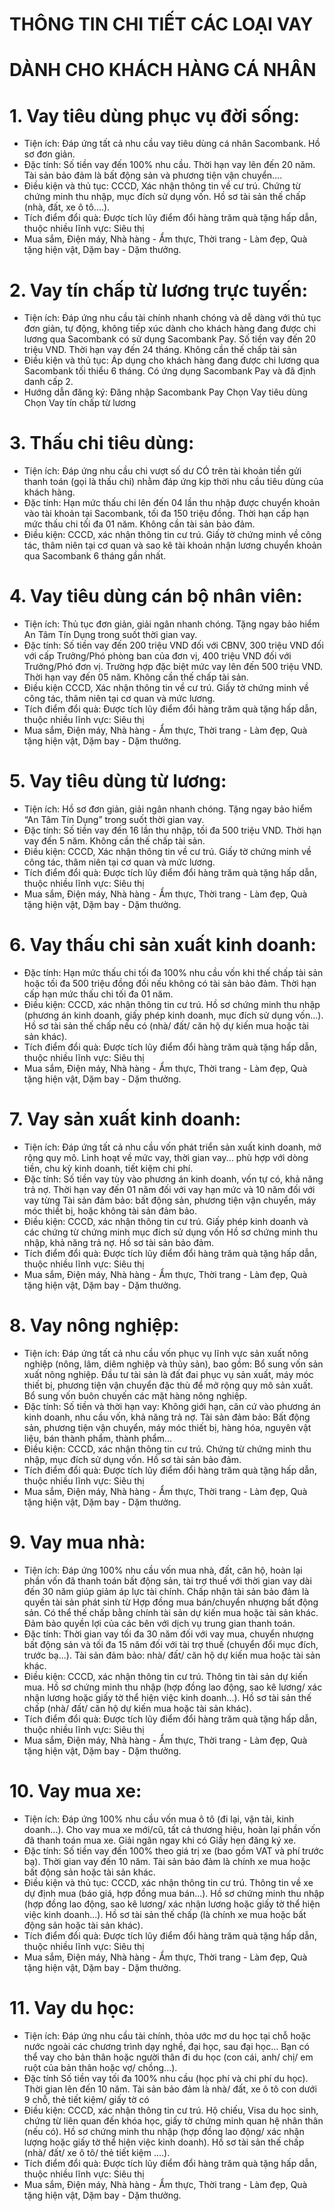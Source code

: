 # THÔNG  TIN CHI TIẾT CÁC  LOẠI  VAY
# DÀNH  CHO  KHÁCH   HÀNG  CÁ  NHÂN
# 1. Vay tiêu dùng phục vụ đời sống:
- Tiện ích:
Đáp ứng tất cả nhu cầu vay tiêu dùng cá nhân Sacombank.
Hồ sơ đơn giản.
- Đặc tính:
Số tiền vay đến 100% nhu cầu.
Thời hạn vay lên đến 20 năm.
Tài sản bảo đảm là bất động sản và phương tiện vận chuyển….
- Điều kiện và thủ tục:
CCCD, Xác nhận thông tin về cư trú.
Chứng từ chứng minh thu nhập, mục đích sử dụng vốn.
Hồ sơ tài sản thế chấp (nhà, đất, xe ô tô....).
- Tích điểm đổi quà:
Được tích lũy điểm đổi hàng trăm quà tặng hấp dẫn, thuộc nhiều lĩnh vực: Siêu thị
- Mua sắm, Điện máy, Nhà hàng - Ẩm thực, Thời trang - Làm đẹp, Quà tặng hiện
vật, Dặm bay - Dặm thưởng.
# 2. Vay tín chấp từ lương trực tuyến:
- Tiện ích:
Đáp ứng nhu cầu tài chính nhanh chóng và dễ dàng với thủ tục đơn giản, tự
động, không tiếp xúc dành cho khách hàng đang được chi lương qua
Sacombank có sử dụng Sacombank Pay.
Số tiền vay đến 20 triệu VND.
Thời hạn vay đến 24 tháng.
Không cần thế chấp tài sản
- Điều kiện và thủ tục:
Áp dụng cho khách hàng đang được chi lương qua Sacombank tối thiểu 6
tháng.
Có ứng dụng Sacombank Pay và đã định danh cấp 2.
- Hướng dẫn đăng ký:
Đăng nhập Sacombank Pay
Chọn Vay tiêu dùng
Chọn Vay tín chấp từ lương
# 3. Thấu chi tiêu dùng:
- Tiện ích:
Đáp ứng nhu cầu chi vượt số dư CÓ trên tài khoản tiền gửi thanh toán (gọi là thấu
chi) nhằm đáp ứng kịp thời nhu cầu tiêu dùng của khách hàng.
- Đặc tính:
Hạn mức thấu chi lên đến 04 lần thu nhập được chuyển khoản vào tài khoản
tại Sacombank, tối đa 150 triệu đồng.
Thời hạn cấp hạn mức thấu chi tối đa 01 năm.
Không cần tài sản bảo đảm.
- Điều kiện:
CCCD, xác nhận thông tin cư trú.
Giấy tờ chứng minh về công tác, thâm niên tại cơ quan và sao kê tài khoản
nhận lương chuyển khoản qua Sacombank 6 tháng gần nhất.
# 4. Vay tiêu dùng cán bộ nhân viên:
- Tiện ích:
Thủ tục đơn giản, giải ngân nhanh chóng.
Tặng ngay bảo hiểm An Tâm Tín Dụng trong suốt thời gian vay.
- Đặc tính:
Số tiền vay đến 200 triệu VND đối với CBNV, 300 triệu VND đối với cấp
Trưởng/Phó phòng ban của đơn vị, 400 triệu VND đối với Trưởng/Phó đơn
vị. Trường hợp đặc biệt mức vay lên đến 500 triệu VND.
Thời hạn vay đến 05 năm.
Không cần thế chấp tài sản.
- Điều kiện
CCCD, Xác nhận thông tin về cư trú.
Giấy tờ chứng minh về công tác, thâm niên tại cơ quan và mức lương.
- Tích điểm đổi quà:
Được tích lũy điểm đổi hàng trăm quà tặng hấp dẫn, thuộc nhiều lĩnh vực: Siêu thị
- Mua sắm, Điện máy, Nhà hàng - Ẩm thực, Thời trang - Làm đẹp, Quà tặng hiện
vật, Dặm bay - Dặm thưởng.
# 5. Vay tiêu dùng từ lương:
- Tiện ích:
Hồ sơ đơn giản, giải ngân nhanh chóng.
Tặng ngay bảo hiểm “An Tâm Tín Dụng” trong suốt thời gian vay.
- Đặc tính:
Số tiền vay đến 16 lần thu nhập, tối đa 500 triệu VND.
Thời hạn vay đến 5 năm.
Không cần thế chấp tài sản.
- Điều kiện:
CCCD, Xác nhận thông tin về cư trú.
Giấy tờ chứng minh về công tác, thâm niên tại cơ quan và mức lương.
- Tích điểm đổi quà:
Được tích lũy điểm đổi hàng trăm quà tặng hấp dẫn, thuộc nhiều lĩnh vực: Siêu thị
- Mua sắm, Điện máy, Nhà hàng - Ẩm thực, Thời trang - Làm đẹp, Quà tặng hiện
vật, Dặm bay - Dặm thưởng.
# 6. Vay thấu chi sản xuất kinh doanh:
- Đặc tính:
Hạn mức thấu chi tối đa 100% nhu cầu vốn khi thế chấp tài sản hoặc tối đa
500 triệu đồng đối nếu không có tài sản bảo đảm.
Thời hạn cấp hạn mức thấu chi tối đa 01 năm.
- Điều kiện:
CCCD, xác nhận thông tin cư trú.
Hồ sơ chứng minh thu nhập (phương án kinh doanh, giấy phép kinh doanh,
mục đích sử dụng vốn…).
Hồ sơ tài sản thế chấp nếu có (nhà/ đất/ căn hộ dự kiến mua hoặc tài sản
khác).
- Tích điểm đổi quà:
Được tích lũy điểm đổi hàng trăm quà tặng hấp dẫn, thuộc nhiều lĩnh vực: Siêu thị
- Mua sắm, Điện máy, Nhà hàng - Ẩm thực, Thời trang - Làm đẹp, Quà tặng hiện
vật, Dặm bay - Dặm thưởng.
# 7. Vay sản xuất kinh doanh:
- Tiện ích:
Đáp ứng tất cả nhu cầu vốn phát triển sản xuất kinh doanh, mở rộng quy mô.
Linh hoạt về mức vay, thời gian vay... phù hợp với dòng tiền, chu kỳ kinh
doanh, tiết kiệm chi phí.
- Đặc tính:
Số tiền vay tùy vào phương án kinh doanh, vốn tự có, khả năng trả nợ.
Thời hạn vay đến 01 năm đối với vay hạn mức và 10 năm đối với vay từng
Tài sản đảm bảo: bất động sản, phương tiện vận chuyển, máy móc thiết bị,
hoặc không tài sản đảm bảo.
- Điều kiện:
CCCD, xác nhận thông tin cư trú.
Giấy phép kinh doanh và các chứng từ chứng minh mục đích sử dụng vốn
Hồ sơ chứng minh thu nhập, khả năng trả nợ.
Hồ sơ tài sản bảo đảm.
- Tích điểm đổi quà:
Được tích lũy điểm đổi hàng trăm quà tặng hấp dẫn, thuộc nhiều lĩnh vực: Siêu thị
- Mua sắm, Điện máy, Nhà hàng - Ẩm thực, Thời trang - Làm đẹp, Quà tặng hiện
vật, Dặm bay - Dặm thưởng.
# 8. Vay nông nghiệp:
- Tiện ích:
Đáp ứng tất cả nhu cầu vốn phục vụ lĩnh vực sản xuất nông nghiệp (nông,
lâm, diêm nghiệp và thủy sản), bao gồm:
Bổ sung vốn sản xuất nông nghiệp.
Đầu tư tài sản là đất đai phục vụ sản xuất, máy móc thiết bị, phương tiện vận
chuyển đặc thù để mở rộng quy mô sản xuất.
Bổ sung vốn buôn chuyến các mặt hàng nông nghiệp.
- Đặc tính:
Số tiền và thời hạn vay: Không giới hạn, căn cứ vào phương án kinh doanh,
nhu cầu vốn, khả năng trả nợ.
Tài sản đảm bảo: Bất động sản, phương tiện vận chuyển, máy móc thiết bị,
hàng hóa, nguyên vật liệu, bán thành phẩm, thành phẩm…
- Điều kiện:
CCCD, xác nhận thông tin cư trú.
Chứng từ chứng minh thu nhập, mục đích sử dụng vốn.
Hồ sơ tài sản bảo đảm.
- Tích điểm đổi quà:
Được tích lũy điểm đổi hàng trăm quà tặng hấp dẫn, thuộc nhiều lĩnh vực: Siêu thị
- Mua sắm, Điện máy, Nhà hàng - Ẩm thực, Thời trang - Làm đẹp, Quà tặng hiện
vật, Dặm bay - Dặm thưởng.
# 9. Vay mua nhà:
- Tiện ích:
Đáp ứng 100% nhu cầu vốn mua nhà, đất, căn hộ, hoàn lại phần vốn đã
thanh toán bất động sản, tài trợ thuế với thời gian vay dài đến 30 năm giúp
giảm áp lực tài chính.
Chấp nhận tài sản bảo đảm là quyền tài sản phát sinh từ Hợp đồng mua
bán/chuyển nhượng bất động sản.
Có thể thế chấp bằng chính tài sản dự kiến mua hoặc tài sản khác.
Đảm bảo quyền lợi của các bên với dịch vụ trung gian thanh toán.
- Đặc tính:
Thời gian vay tối đa 30 năm đối với vay mua, chuyển nhượng bất động sản
và tối đa 15 năm đối với tài trợ thuế (chuyển đổi mục đích, trước bạ...).
Tài sản đảm bảo: nhà/ đất/ căn hộ dự kiến mua hoặc tài sản khác.
- Điều kiện:
CCCD, xác nhận thông tin cư trú.
Thông tin tài sản dự kiến mua.
Hồ sơ chứng minh thu nhập (hợp đồng lao động, sao kê lương/ xác nhận
lương hoặc giấy tờ thể hiện việc kinh doanh...).
Hồ sơ tài sản thế chấp (nhà/ đất/ căn hộ dự kiến mua hoặc tài sản khác).
- Tích điểm đổi quà:
Được tích lũy điểm đổi hàng trăm quà tặng hấp dẫn, thuộc nhiều lĩnh vực: Siêu thị
- Mua sắm, Điện máy, Nhà hàng - Ẩm thực, Thời trang - Làm đẹp, Quà tặng hiện
vật, Dặm bay - Dặm thưởng.
# 10. Vay mua xe:
- Tiện ích:
Đáp ứng 100% nhu cầu vốn mua ô tô (đi lại, vận tải, kinh doanh...).
Cho vay mua xe mới/cũ, tất cả thương hiệu, hoàn lại phần vốn đã thanh toán
mua xe.
Giải ngân ngay khi có Giấy hẹn đăng ký xe.
- Đặc tính:
Số tiền vay đến 100% theo giá trị xe (bao gồm VAT và phí trước bạ).
Thời gian vay đến 10 năm.
Tài sản bảo đảm là chính xe mua hoặc bất động sản hoặc tài sản khác.
- Điều kiện và thủ tục:
CCCD, xác nhận thông tin cư trú.
Thông tin về xe dự định mua (báo giá, hợp đồng mua bán...).
Hồ sơ chứng minh thu nhập (hợp đồng lao động, sao kê lương/ xác nhận
lương hoặc giấy tờ thể hiện việc kinh doanh...).
Hồ sơ tài sản thế chấp (là chính xe mua hoặc bất động sản hoặc tài sản
khác).
- Tích điểm đổi quà:
Được tích lũy điểm đổi hàng trăm quà tặng hấp dẫn, thuộc nhiều lĩnh vực: Siêu thị
- Mua sắm, Điện máy, Nhà hàng - Ẩm thực, Thời trang - Làm đẹp, Quà tặng hiện
vật, Dặm bay - Dặm thưởng.
# 11. Vay du học:
- Tiện ích:
Đáp ứng nhu cầu tài chính, thỏa ước mơ du học tại chỗ hoặc nước ngoài các
chương trình dạy nghề, đại học, sau đại học…
Bạn có thể vay cho bản thân hoặc người thân đi du học (con cái, anh/ chị/
em ruột của bản thân hoặc vợ/ chồng...).
- Đặc tính
Số tiền vay tối đa 100% nhu cầu (học phí và chi phí du học).
Thời gian lên đến 10 năm.
Tài sản bảo đảm là nhà/ đất, xe ô tô con dưới 9 chỗ, thẻ tiết kiệm/ giấy tờ có
- Điều kiện:
CCCD, xác nhận thông tin cư trú.
Hộ chiếu, Visa du học sinh, chứng từ liên quan đến khóa học, giấy tờ chứng
minh quan hệ nhân thân (nếu có).
Hồ sơ chứng minh thu nhập (hợp đồng lao động/ xác nhận lượng hoặc giấy
tờ thể hiện việc kinh doanh).
Hồ sơ tài sản thế chấp (nhà/ đất/ xe ô tô/ thẻ tiết kiệm ....).
- Tích điểm đổi quà:
Được tích lũy điểm đổi hàng trăm quà tặng hấp dẫn, thuộc nhiều lĩnh vực: Siêu thị
- Mua sắm, Điện máy, Nhà hàng - Ẩm thực, Thời trang - Làm đẹp, Quà tặng hiện
vật, Dặm bay - Dặm thưởng.